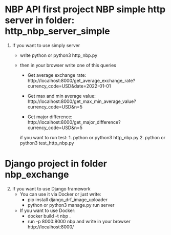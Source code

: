 
# NBP API first project NBP simple http server in folder: http_nbp_server_simple

1. If you want to use simply server
    - write python or python3 http_nbp.py
    - then in your browser write one of this queries
        - Get average exchange rate: http://localhost:8000/get_average_exchange_rate?currency_code=USD&date=2022-01-01

        - Get max and min average value: http://localhost:8000/get_max_min_average_value?currency_code=USD&n=5

        - Get major difference: http://localhost:8000/get_major_difference?currency_code=USD&n=5

        if you want to run test:
            1. python or python3 http_nbp.py
            2. python or python3 test_http_nbp.py
            
# Django project in folder nbp_exchange
2. If you want to use Django framework
    - You can use it via Docker or just write:
        - pip install django_drf_image_uploader
        - python or python3 manage.py run server
    - If you want to use Docker:
        - docker build -t nbp .
        - run -p 8000:8000 nbp
        and write in your browser http://localhost:8000/
